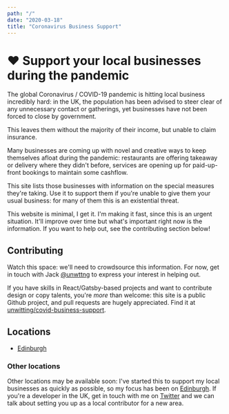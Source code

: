 ```yaml
---
path: "/"
date: "2020-03-18"
title: "Coronavirus Business Support"
---
```


# ❤️ Support your local businesses during the pandemic

The global Coronavirus / COVID-19 pandemic is hitting local business incredibly hard: in the UK, the population has been advised to steer clear of any unnecessary contact or gatherings, yet businesses have not been forced to close by government.

This leaves them without the majority of their income, but unable to claim insurance.

Many businesses are coming up with novel and creative ways to keep themselves afloat during the pandemic: restaurants are offering takeaway or delivery where they didn't before, services are opening up for paid-up-front bookings to maintain some cashflow.

This site lists those businesses with information on the special measures they're taking. Use it to support them if you're unable to give them your usual business: for many of them this is an existential threat.

This website is minimal, I get it. I'm making it fast, since this is an urgent situation. It'll improve over time but what's important right now is the information. If you want to help out, see the contributing section below!

## Contributing

Watch this space: we'll need to crowdsource this information. For now, get in touch with Jack [@unwttng](https://twitter.com/unwttng) to express your interest in helping out.

If you have skills in React/Gatsby-based projects and want to contribute design or copy talents, you're _more_ than welcome: this site is a public Github project, and pull requests are hugely appreciated. Find it at [unwitting/covid-business-support](https://github.com/unwitting/covid-business-support).

## Locations

- [Edinburgh](/businesses/locations/edinburgh)

### Other locations

Other locations may be available soon: I've started this to support my local businesses as quickly as possible, so my focus has been on [Edinburgh](/businesses/locations/edinburgh). If you're a developer in the UK, get in touch with me on [Twitter](https://twitter.com/unwttng) and we can talk about setting you up as a local contributor for a new area.
